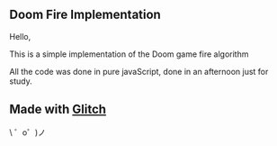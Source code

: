 Doom Fire Implementation
------------

Hello,

This is a simple implementation of the Doom game fire algorithm


All the code was done in pure javaScript, done in an afternoon just for study.

Made with [Glitch](https://glitch.com/)
-------------------

\ ゜o゜)ノ
